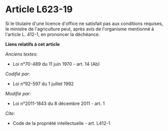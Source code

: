 # Article L623-19

Si le titulaire d'une licence d'office ne satisfait pas aux conditions requises, le ministre de l'agriculture peut, après
avis de l'organisme mentionné à l'article L. 412-1, en prononcer la déchéance.

**Liens relatifs à cet article**

_Anciens textes_:

  - Loi n°70-489 du 11 juin 1970 - art. 14 (Ab)

_Codifié par_:

  - Loi n°92-597 du 1 juillet 1992

_Modifié par_:

  - Loi n°2011-1843 du 8 décembre 2011 - art. 1

_Cite_:

  - Code de la propriété intellectuelle - art. L412-1
